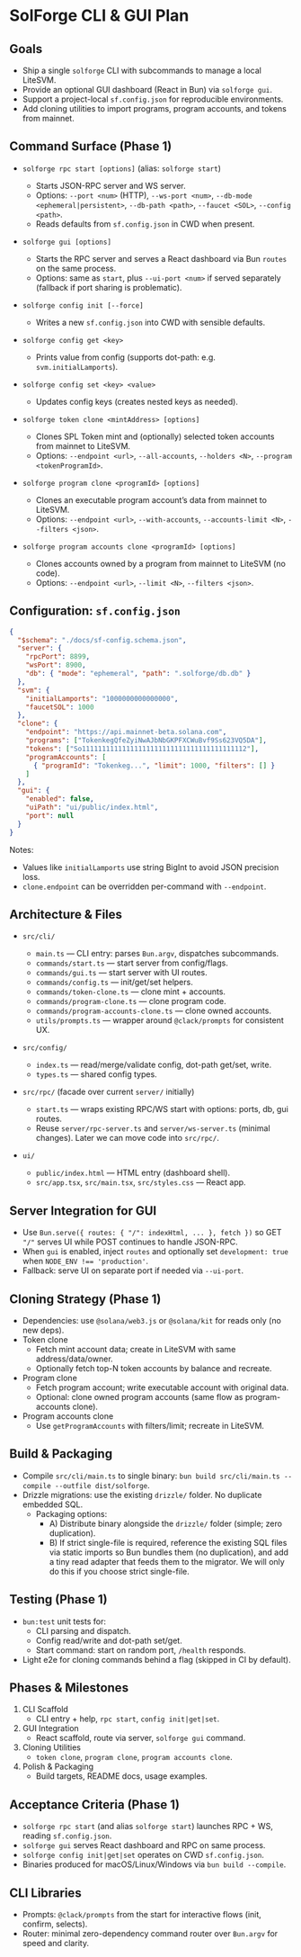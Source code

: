 # SolForge CLI & GUI Plan

## Goals
- Ship a single `solforge` CLI with subcommands to manage a local LiteSVM.
- Provide an optional GUI dashboard (React in Bun) via `solforge gui`.
- Support a project-local `sf.config.json` for reproducible environments.
- Add cloning utilities to import programs, program accounts, and tokens from mainnet.

## Command Surface (Phase 1)

- `solforge rpc start [options]` (alias: `solforge start`)
  - Starts JSON-RPC server and WS server.
  - Options: `--port <num>` (HTTP), `--ws-port <num>`, `--db-mode <ephemeral|persistent>`, `--db-path <path>`, `--faucet <SOL>`, `--config <path>`.
  - Reads defaults from `sf.config.json` in CWD when present.

- `solforge gui [options]`
  - Starts the RPC server and serves a React dashboard via Bun `routes` on the same process.
  - Options: same as `start`, plus `--ui-port <num>` if served separately (fallback if port sharing is problematic).

- `solforge config init [--force]`
  - Writes a new `sf.config.json` into CWD with sensible defaults.

- `solforge config get <key>`
  - Prints value from config (supports dot-path: e.g. `svm.initialLamports`).

- `solforge config set <key> <value>`
  - Updates config keys (creates nested keys as needed).

- `solforge token clone <mintAddress> [options]`
  - Clones SPL Token mint and (optionally) selected token accounts from mainnet to LiteSVM.
  - Options: `--endpoint <url>`, `--all-accounts`, `--holders <N>`, `--program <tokenProgramId>`.

- `solforge program clone <programId> [options]`
  - Clones an executable program account’s data from mainnet to LiteSVM.
  - Options: `--endpoint <url>`, `--with-accounts`, `--accounts-limit <N>`, `--filters <json>`.

- `solforge program accounts clone <programId> [options]`
  - Clones accounts owned by a program from mainnet to LiteSVM (no code).
  - Options: `--endpoint <url>`, `--limit <N>`, `--filters <json>`.

## Configuration: `sf.config.json`

```json
{
  "$schema": "./docs/sf-config.schema.json",
  "server": {
    "rpcPort": 8899,
    "wsPort": 8900,
    "db": { "mode": "ephemeral", "path": ".solforge/db.db" }
  },
  "svm": {
    "initialLamports": "1000000000000000",
    "faucetSOL": 1000
  },
  "clone": {
    "endpoint": "https://api.mainnet-beta.solana.com",
    "programs": ["TokenkegQfeZyiNwAJbNbGKPFXCWuBvf9Ss623VQ5DA"],
    "tokens": ["So11111111111111111111111111111111111111112"],
    "programAccounts": [
      { "programId": "Tokenkeg...", "limit": 1000, "filters": [] }
    ]
  },
  "gui": {
    "enabled": false,
    "uiPath": "ui/public/index.html",
    "port": null
  }
}
```

Notes:
- Values like `initialLamports` use string BigInt to avoid JSON precision loss.
- `clone.endpoint` can be overridden per-command with `--endpoint`.

## Architecture & Files

- `src/cli/`
  - `main.ts` — CLI entry: parses `Bun.argv`, dispatches subcommands.
  - `commands/start.ts` — start server from config/flags.
  - `commands/gui.ts` — start server with UI routes.
  - `commands/config.ts` — init/get/set helpers.
  - `commands/token-clone.ts` — clone mint + accounts.
  - `commands/program-clone.ts` — clone program code.
  - `commands/program-accounts-clone.ts` — clone owned accounts.
  - `utils/prompts.ts` — wrapper around `@clack/prompts` for consistent UX.

- `src/config/`
  - `index.ts` — read/merge/validate config, dot-path get/set, write.
  - `types.ts` — shared config types.

- `src/rpc/` (facade over current `server/` initially)
  - `start.ts` — wraps existing RPC/WS start with options: ports, db, gui routes.
  - Reuse `server/rpc-server.ts` and `server/ws-server.ts` (minimal changes). Later we can move code into `src/rpc/`.

- `ui/`
  - `public/index.html` — HTML entry (dashboard shell).
  - `src/app.tsx`, `src/main.tsx`, `src/styles.css` — React app.

## Server Integration for GUI

- Use `Bun.serve({ routes: { "/": indexHtml, ... }, fetch })` so GET `"/"` serves UI while POST continues to handle JSON-RPC.
- When `gui` is enabled, inject `routes` and optionally set `development: true` when `NODE_ENV !== 'production'`.
- Fallback: serve UI on separate port if needed via `--ui-port`.

## Cloning Strategy (Phase 1)

- Dependencies: use `@solana/web3.js` or `@solana/kit` for reads only (no new deps).
- Token clone
  - Fetch mint account data; create in LiteSVM with same address/data/owner.
  - Optionally fetch top-N token accounts by balance and recreate.
- Program clone
  - Fetch program account; write executable account with original data.
  - Optional: clone owned program accounts (same flow as program-accounts clone).
- Program accounts clone
  - Use `getProgramAccounts` with filters/limit; recreate in LiteSVM.

## Build & Packaging

- Compile `src/cli/main.ts` to single binary: `bun build src/cli/main.ts --compile --outfile dist/solforge`.
- Drizzle migrations: use the existing `drizzle/` folder. No duplicate embedded SQL.
  - Packaging options:
    - A) Distribute binary alongside the `drizzle/` folder (simple; zero duplication).
    - B) If strict single-file is required, reference the existing SQL files via static imports so Bun bundles them (no duplication), and add a tiny read adapter that feeds them to the migrator. We will only do this if you choose strict single-file.

## Testing (Phase 1)

- `bun:test` unit tests for:
  - CLI parsing and dispatch.
  - Config read/write and dot-path set/get.
  - Start command: start on random port, `/health` responds.
- Light e2e for cloning commands behind a flag (skipped in CI by default).

## Phases & Milestones

1) CLI Scaffold
   - CLI entry + help, `rpc start`, `config init|get|set`.
2) GUI Integration
   - React scaffold, route via server, `solforge gui` command.
3) Cloning Utilities
   - `token clone`, `program clone`, `program accounts clone`.
4) Polish & Packaging
   - Build targets, README docs, usage examples.

## Acceptance Criteria (Phase 1)

- `solforge rpc start` (and alias `solforge start`) launches RPC + WS, reading `sf.config.json`.
- `solforge gui` serves React dashboard and RPC on same process.
- `solforge config init|get|set` operates on CWD `sf.config.json`.
- Binaries produced for macOS/Linux/Windows via `bun build --compile`.

## CLI Libraries

- Prompts: `@clack/prompts` from the start for interactive flows (init, confirm, selects).
- Router: minimal zero-dependency command router over `Bun.argv` for speed and clarity.
